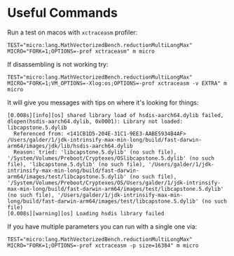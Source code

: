 # Useful Commands

Run a test on macos with `xctraceasm` profiler:
```shell
TEST="micro:lang.MathVectorizedBench.reductionMultiLongMax" MICRO="FORK=1;OPTIONS=-prof xctraceasm" m micro
```

If disassembling is not working try:
```shell
TEST="micro:lang.MathVectorizedBench.reductionMultiLongMax" MICRO="FORK=1;VM_OPTIONS=-Xlog:os;OPTIONS=-prof xctraceasm -v EXTRA" m micro
```

It will give you messages with tips on where it's looking for things:
```shell
[0.008s][info][os] shared library load of hsdis-aarch64.dylib failed, dlopen(hsdis-aarch64.dylib, 0x0001): Library not loaded: libcapstone.5.dylib
  Referenced from: <141CB1D5-204E-31C1-9EE3-AABE5934B4AF> /Users/galder/1/jdk-intrinsify-max-min-long/build/fast-darwin-arm64/images/jdk/lib/hsdis-aarch64.dylib
  Reason: tried: 'libcapstone.5.dylib' (no such file), '/System/Volumes/Preboot/Cryptexes/OSlibcapstone.5.dylib' (no such file), 'libcapstone.5.dylib' (no such file), '/Users/galder/1/jdk-intrinsify-max-min-long/build/fast-darwin-arm64/images/test/libcapstone.5.dylib' (no such file), '/System/Volumes/Preboot/Cryptexes/OS/Users/galder/1/jdk-intrinsify-max-min-long/build/fast-darwin-arm64/images/test/libcapstone.5.dylib' (no such file), '/Users/galder/1/jdk-intrinsify-max-min-long/build/fast-darwin-arm64/images/test/libcapstone.5.dylib' (no such file)
[0.008s][warning][os] Loading hsdis library failed
```

If you have multiple parameters you can run with a single one via:
```shell
TEST="micro:lang.MathVectorizedBench.reductionMultiLongMax" MICRO="FORK=1;OPTIONS=-prof xctraceasm -p size=16384" m micro
```